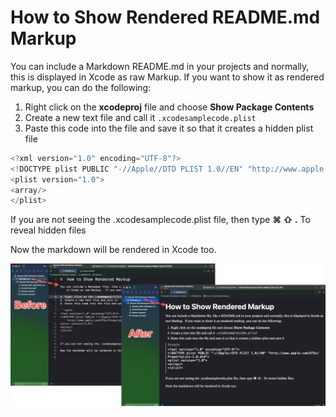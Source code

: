 #  How to Show Rendered README.md Markup

You can include a Markdown README.md in your projects and normally, this is displayed in Xcode as raw Markup.  If you want to show it as rendered markup, you can do the following:

1. Right click on the **xcodeproj** file and choose **Show Package Contents**
2. Create a new text file and call it `.xcodesamplecode.plist`
3. Paste this code into the file and save it so that it creates a hidden plist file

```swift
<?xml version="1.0" encoding="UTF-8"?>
<!DOCTYPE plist PUBLIC "-//Apple//DTD PLIST 1.0//EN" "http://www.apple.com/DTDs/PropertyList-1.0.dtd">
<plist version="1.0">
<array/>
</plist>

```

If you are not seeing the .xcodesamplecode.plist file, then type **⌘ ⇧ .** To reveal hidden files

Now the markdown will be rendered in Xcode too.

![BeforeAfterImage](Images/BeforeAfterImage.png)
